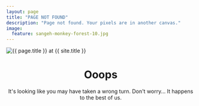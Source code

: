 ```yaml
---
layout: page
title: "PAGE NOT FOUND"
description: "Page not found. Your pixels are in another canvas."
image:
  feature: sangeh-monkey-forest-10.jpg
---
```

<img src="{{ site.url }}/images/elements/404.jpg" alt="{{ page.title }} at {{ site.title }}">

<div style="text-align:center">
	<h1>Ooops</h1>
	<p style="text-align:center">It's looking like you may have taken a wrong turn. Don't worry... It happens to the best of us.</p>
</div>
